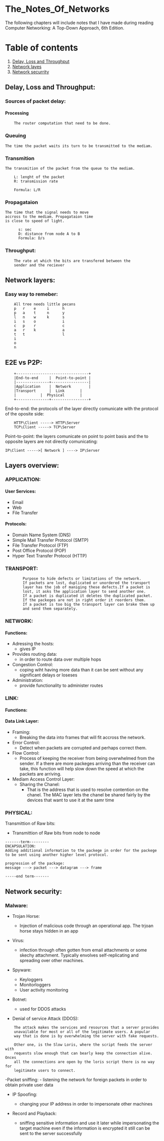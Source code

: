 # The_Notes_Of_Networks

The following chapters will include notes that I have made during reading Computer Networking: A Top-Down Approach, 6th Edition.

# Table of contents
1. [Delay, Loss and Throughput](#dlt)
2. [Network layes](#nl)
3. [Network securrity](#ns)

## Delay, Loss and Throughput: <a name="dlt"></a>
### Sources of packet delay:
#### Processing
```
    The router computation that need to be done.
```
    
### Queuing 
```
The time the packet waits its turn to be transmitted to the mediam.
```

### Transmition 
``` 
The transmition of the packet from the queue to the mediam.

    L: lenght of the packet 
    R: transmission rate
    
    Formula: L/R

```
### Propagataion
```  
The time that the signal needs to move
accross to the mediam. Propagataion time
is close to speed of light.
      
      s: sec 
      D: distance from node A to B
      Formula: D/s 
```

### Throughput:
		The rate at which the bits are transfered between the
		sender and the reciever  

## Network layers: <a name="nl"></a>
### Easy way to remeber:
		All tree needs little pecans
		p   r    e     i      h
		p   a    t     n      y
		l   n    w     k      s
		i   s    o            i 
		c   p    r            c 
		a   r    k            a
		t   t                 l
		i
		o
		n

## E2E vs P2P:
		+---------------------------------+
		|End-to-end     |  Point-to-point |
		|---------------+-----------------|
		|Application    |  Network        |
		|Transport      |  Link 	  |
		|	        |  Physical       |
		+---------------+-----------------+


End-to-end: the protocols of the layer directly comunicate with the protocol
of the oposite side: 

		HTTP\Client -----> HTTP\Server
		TCP\Client -----> TCP\Server

Point-to-point: the layers comunicate on point to point basis and the to 
opposite layers are not directly comunicating:

    IP\Client ----->[ Network ] ----> IP\Server

## Layers overview:
### APPLICATION:
#### User Services:
- Email
- Web
- File Transfer
#### Protocols: 
- Domain Name System (DNS)
- Simple Mail Transfer Protocol (SMTP)
- File Transfer Protocol (FTP)
- Post Office Protocol (POP)
- Hyper Text Transfer Protocol (HTTP)	

### TRANSPORT:
			Purpose to hide defects or limitations of the network.
			If packets are lost, duplicated or unordered the transport
			layer has the job of maniging these defects.If a packet is 
			lost, it asks the application layer to send another one.
			If a packet is duplicated it deletes the duplicated packet.
			If the packeges are not in right order it reorders them.
			If a packet is too big the transport layer can brake them up
			and send them separately.

### NETWORK:

#### Functions:
- Adressing the hosts:
	- gives IP
- Provides routing data:
	- in order to route data over multiple hops
- Congestion Control:
	- coping wiht having more data than it can be sent 
			without any significant delays or loseses
 - Administration:
	- provide functionality to administer routes

### LINK:

#### Functions:
#### Data Link Layer:
- Framing:
	- Breaking the data into frames that will fit accross the network.
- Error Control:
	- Detect when packets are corrupted and perhaps correct them.
- Flow Control:
	- Process of keeping the receiver from being overwhelmed from
	the sender. If a there are more packeges arriving than the 
	receiver can take, this function will help slow down the speed
	at which the packets are arriving.
- Mediam Access Control Layer:
	- Sharing the Chanel:
		- That is the address that is used to resolve contention on the chanel.
							The MAC layer lets the chanel be shared fairly by the devices that 
							want to use it at the samr time

### PHYSICAL:
Transmittion of Raw bits:
- Transmittion of Raw bits from node to node

```
-------term---------
ENCAPSULATION:	
Adding additional information to the packege in order for the packege 
to be sent using another higher level protocol.

progression of the package:
message ---> packet ---> datagram ---> frame 

-----end term-------
```


## Network security: <a name="ns"></a>
### Malware:
- Trojan Horse:
	- Injection of malicious code through an operational app. The trjoan
				horse stays hidden in an app
- Virus:
	- infection through often gotten from email attachments or some skechy
				attachment. Typically envolves self-replicating and spreading over
				other machines.
- Spyware:
	- Keyloggers
	- Monitorloggers
	- User activity monitoring

- Botnet:
	- used for DDOS attacks


- Denial of service Attack (DDOS):
```
	The attack makes the services and resources that a server provides 
	unavailable for most or all of the legitimate users. A popular
	way that is done is by overwhelming the server with fake requests.

	Other one, is the Slow Loris, where the script feeds the server with
	requests slow enough that can bearly keep the connection alive. Onces
	all the connections are open by the loris script there is no way for
	legitimate users to connect.
```

-Packet sniffing: 
	- listening the network for foreign packets in order to obtain private user data

- IP Spoofing:
	- changing your IP address in order to impersonate other machines

- Record and Playback:
	- sniffing sensitive information and use it later while impersonating the target machine
			even if the information is encrypted it still can be sent to the server successfully

